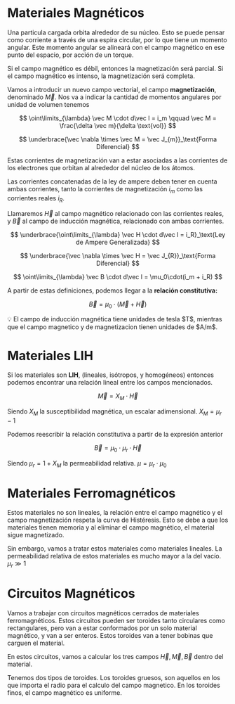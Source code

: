 # Materiales Magnéticos

Una particula cargada orbita alrededor de su núcleo. Esto se puede pensar como corriente a través de una espira circular, por lo que tiene un momento angular. Este momento angular se alineará con el campo magnético en ese punto del espacio, por acción de un torque.

Si el campo magnético es débil, entonces la magnetización será parcial. Si el campo magnético es intenso, la magnetización será completa.

Vamos a introducir un nuevo campo vectorial, el campo **magnetización**, denominado $\vec M$. Nos va a indicar la cantidad de momentos angulares por unidad de volumen tenemos

$$
\oint\limits_{\lambda} \vec M \cdot d\vec l = i_m \qquad \vec M = \frac{\delta \vec m}{\delta \text{vol}}
$$

$$
\underbrace{\vec \nabla \times \vec M = \vec J_{m}}_\text{Forma Diferencial}
$$

Estas corrientes de magnetización van a estar asociadas a las corrientes de los electrones que orbitan al alrededor del núcleo de los átomos.

Las corrientes concatenadas de la ley de ampere deben tener en cuenta ambas corrientes, tanto la corrientes de magnetización $i_m$ como las corrientes reales $i_R$.

Llamaremos $\vec H$ al campo magnético relacionado con las corrientes reales, y $\vec B$ al campo de inducción magnética, relacionado con ambas corrientes.

$$
\underbrace{\oint\limits_{\lambda} \vec H \cdot d\vec l = i_R}_\text{Ley de Ampere Generalizada}
$$

$$
\underbrace{\vec \nabla \times \vec H = \vec J_{R}}_\text{Forma Diferencial}
$$

$$
\oint\limits_{\lambda} \vec B \cdot d\vec l = \mu_0\cdot(i_m + i_R)
$$

A partir de estas definiciones, podemos llegar a la **relación constitutiva:**

$$
\vec B = \mu_0\cdot(\vec M + \vec H)
$$

<aside>
💡 El campo de inducción magnética tiene unidades de tesla $T$, mientras que el campo magnetico y de magnetizacion tienen unidades de $A/m$.

</aside>

# Materiales LIH

Si los materiales son **LIH**, (lineales, isótropos, y homogéneos) entonces podemos encontrar una relación lineal entre los campos mencionados.

$$
\vec M = X_M \cdot \vec H
$$

Siendo $X_M$ la susceptibilidad magnética, un escalar adimensional. $X_M = \mu_r - 1$

Podemos reescribir la relación constitutiva a partir de la expresión anterior

$$
\vec B = \mu_0 \cdot \mu_r \cdot \vec H
$$

Siendo $\mu_r = 1 + X_M$ la permeabilidad relativa. $\mu = \mu_r \cdot \mu_0$

# Materiales Ferromagnéticos

Estos materiales no son lineales, la relación entre el campo magnético y el campo magnetización respeta la curva de Histéresis. Esto se debe a que los materiales tienen memoria y al eliminar el campo magnético, el material sigue magnetizado. 

Sin embargo, vamos a tratar estos materiales como materiales lineales. La permeabilidad relativa de estos materiales es mucho mayor a la del vacío. $\mu_r \gg 1$ 

# Circuitos Magnéticos

Vamos a trabajar con circuitos magnéticos cerrados de materiales ferromagnéticos. Estos circuitos pueden ser toroides tanto circulares como rectangulares, pero van a estar conformados por un solo material magnético, y van a ser enteros. Estos toroides van a tener bobinas que carguen el material.

En estos circuitos, vamos a calcular los tres campos $\vec H, \vec M, \vec B$ dentro del material. 

Tenemos dos tipos de toroides. Los toroides gruesos, son aquellos en los que importa el radio para el calculo del campo magnetico. En los toroides finos, el campo magnético es uniforme.